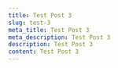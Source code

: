 ```yaml
---
title: Test Post 3
slug: test-3
meta_title: Test Post 3
meta_description: Test Post 3
description: Test Post 3
content: Test Post 3
---
```

